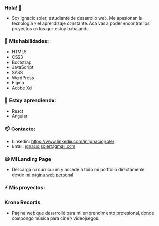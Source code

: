 ### Hola! 👋
- Soy Ignacio soler, estudiante de desarrollo web. Me apasionan la tecnología y el aprendizaje constante. Acá vas a poder encontrar los proyectos en los que estoy trabajando.

### 🧠 Mis habilidades:
- HTML5
- CSS3
- Bootstrap
- JavaScript
- SASS
- WordPress
- Figma
- Adobe Xd

### 🌱 Estoy aprendiendo:
- React
- Angular

### 📫 Contacto:
- Linkedin: https://www.linkedin.com/in/ignaciojsoler
- Email: ignaciojsoler@gmail.com

### 😄 Mi Landing Page
- Descargá mi curriculum y accedé a todo mi portfolio directamente desde [mi página web personal](https://ignaciosoler.netlify.app/)


### ⚡ Mis proyectos:

### Krono Records
- Página web que desarrollé para mi emprendimiento profesional, donde compongo música para cine y videojuegos:
<p align="center">
  <img src="img/krono.png>
</p>
- [Deploy] (https://ignaciosoler.netlify.app) | [Repositorio](https://github.com/ignaciojsoler/kronorecords)



<!--
**ignaciojsoler/ignaciojsoler** is a ✨ _special_ ✨ repository because its `README.md` (this file) appears on your GitHub profile.

Here are some ideas to get you started:

- 🔭 I’m currently working on ... aprender
- 🌱 I’m currently learning ...
- 👯 I’m looking to collaborate on ...
- 🤔 I’m looking for help with ...
- 💬 Ask me about ...
- 📫 How to reach me: ...
- 😄 Pronouns: ...
- ⚡ Fun fact: ...
-->
